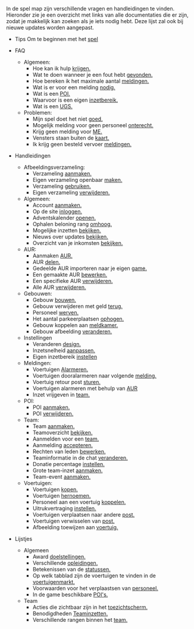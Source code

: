 In de spel map zijn verschillende vragen en handleidingen te vinden. Hieronder zie je een overzicht met links van alle documentaties die er zijn, zodat je makkelijk kan zoeken als je iets nodig hebt. Deze lijst zal ook bij nieuwe updates worden aangepast.<br/>

- Tips Om te beginnen met het [spel](Beginners-tips.md)

- FAQ
    - Algemeen:
        - Hoe kan ik hulp [krijgen.](FAQ/Algemeen/Hoe_kan_ik_hulp_krijgen.md)
        - Wat te doen wanneer je een fout hebt [gevonden.](FAQ/Algemeen/Fout_gevonden.md)
        - Hoe bereken ik het maximale aantal [meldingen.](FAQ/Algemeen/Maximaal_aantal_meldingen.md)
        - Wat is er voor een melding [nodig.](FAQ/Algemeen/Wat_heb_ik_nodig_voor_de_melding.md)
        - Wat is een [POI.](FAQ/Algemeen/Wat_is_een_POI.md)
        - Waarvoor is een eigen [inzetbereik.](FAQ/Algemeen/Waarvoor_is_eigen_inzetbereik.md)  
        - Wat is een [UGS.](FAQ/Algemeen/Wat_is_een_UGS.md)    
    - Problemen:
        - Mijn spel doet het niet [goed.](FAQ/Problemen/Mijn_spel_doet_het_niet_goed.md)
        - Mogelijk melding voor geen personeel [onterecht.](FAQ/Problemen/Foutmelding_geen_personeel_onterecht.md)
        - Krijg geen melding voor [ME.](FAQ/Problemen/Krijg_geen_meldingen_voor_ME.md)
        - Vensters staan buiten de [kaart.](FAQ/Problemen/Venster_buiten_kaart.md)
        - Ik krijg geen besteld vervoer [meldingen.](FAQ/Problemen/Geen_besteld_vervoer.md)

- Handleidingen
    - Afbeeldingsverzameling:
        - Verzameling [aanmaken.](Handleidingen/Afbeeldingsverzameling/Verzameling_aanmaken.md)
        - Eigen verzameling openbaar [maken.](Handleidingen/Afbeeldingsverzameling/Openbaar_maken.md)
        - Verzameling [gebruiken.](Handleidingen/Afbeeldingsverzameling/Verzameling_gebruiken.md)
        - Eigen verzameling [verwijderen.](Handleidingen/Afbeeldingsverzameling/Verzameling_verwijderen.md)    
    - Algemeen:
        - Account [aanmaken.](Handleidingen/Algemeen/Account_aanmaken.md)
        - Op de site [inloggen.](Handleidingen/Algemeen/Inloggen.md)
        - Adventskalender [openen.](Handleidingen/Algemeen/Adventskalender_openen.md)
        - Ophalen beloning rang [omhoog.](Handleidingen/Algemeen/Rang_beloning_ophalen.md)
        - Mogelijke inzetten [bekijken.](Handleidingen/Algemeen/Mogelijke_inzetten.md)
        - Nieuws over updates [bekijken.](Handleidingen/Algemeen/Nieuws_bekijken.md)
        - Overzicht van je inkomsten [bekijken.](Handleidingen/Algemeen/Inkomsten_bekijken.md)
    - AUR:
        - Aanmaken [AUR.](Handleidingen/AUR/Aanmaken_AUR.md)
        - AUR [delen.](Handleidingen/AUR/AUR_delen.md)
        - Gedeelde AUR importeren naar je eigen [game.](Handleidingen/AUR/Gedeelde_AUR_importeren.md)
        - Een gemaakte AUR [bewerken.](Handleidingen/AUR/AUR_bewerken.md)
        - Een specifieke AUR [verwijderen.](Handleidingen/AUR/AUR_verwijderen.md)
        - Alle AUR [verwijderen.](Handleidingen/AUR/Alle_AUR_verwijderen.md)
    - Gebouwen:
        - Gebouw [bouwen.](Handleidingen/Gebouwen/Gebouw_bouwen.md)
        - Gebouw verwijderen met geld [terug.](Handleidingen/Gebouwen/Gebouw_verwijderen_met_geld_terug.md)
        - Personeel [werven.](Handleidingen/Gebouwen/Personeel_werven.md)
        - Het aantal parkeerplaatsen [ophogen.](Handleidingen/Gebouwen/Uitbreiden_parkeerplaatsen.md)  
        - Gebouw koppelen aan [meldkamer.](Handleidingen/Gebouwen/Gebouw_koppelen_aan_meldkamer.md) 
        - Gebouw afbeelding [veranderen.](Handleidingen/Afbeeldingen/Gebouw_afbeelding)
    - Instellingen
        - Veranderen [design.](Handleidingen/Instellingen/Veranderen_design.md)   
        - Inzetsnelheid [aanpassen.](Handleidingen/Instellingen/Inzetsnelheid_aanpassen.md)  
        - Eigen inzetbereik [instellen](Handleidingen/Instellingen/Eigen_inzetbereik.md)
    - Meldingen:
        - Voertuigen [Alarmeren.](Handleidingen/Meldingen/Alarmeren.md)
        - Voertuigen dooralarmeren naar volgende [melding.](Handleidingen/Meldingen/Dooralarmeren.md)
        - Voertuig retour post [sturen.](Handleidingen/Meldingen/Voertuig_retour_post.md)
        - Voertuigen alarmeren met behulp van [AUR](Handleidingen/Meldingen/Alarmeren_met_AUR.md)
        - Inzet vrijgeven in [team.](Handleidingen/Meldingen/Openzetten_voor_team.md)
    - POI:
        - POI [aanmaken.](Handleidingen/POI/POI_plaatsen.md)
        - POI [verwijderen.](Handleidingen/POI/POI_verwijderen.md)
    - Team:
        - Team [aanmaken.](Handleidingen/Team/Team_aanmaken.md)
        - Teamoverzicht [bekijken.](Handleidingen/Team/Teamoverzicht_bekijken.md)
        - Aanmelden voor een [team.](Handleidingen/Team/Aanmelden.md)
        - Aanmelding [accepteren.](Handleidingen/Team/Aanmelding_accepteren.md)
        - Rechten van leden [bewerken.](Handleidingen/Team/Rechten_bewerken.md)
        - Teaminformatie in de chat [veranderen.](Handleidingen/Team/Team_info_chat.md)
        - Donatie percentage [instellen.](Handleidingen/Team/Donatie.md)
        - Grote team-inzet [aanmaken.](Handleidingen/Team/Team_inzet.md)
        - Team-event [aanmaken.](Handleidingen/Team/Team_event.md)
    - Voertuigen:
        - Voertuigen [kopen.](Handleidingen/Voertuigen/Voertuig_kopen.md)
        - Voertuigen [hernoemen.](Handleidingen/Voertuigen/Voertuig_hernoemen.md)
        - Personeel aan een voertuig [koppelen.](Handleidingen/Voertuigen/Personeel_koppelen)
        - Uitrukvertraging [instellen.](Handleidingen/Voertuigen/Uitrukvertraging_instellen.md)
        - Voertuigen verplaatsen naar andere [post.](Handleidingen/Voertuigen/Voertuig_verplaatsen.md)
        - Voertuigen verwisselen van [post.](Handleidingen/Voertuigen/Voertuigen_wisselen.md)
        - Afbeelding toewijzen aan [voertuig.](Handleidingen/Voertuigen/Afbeelding_geven.md)
    
- Lijstjes
    - Algemeen
        - Award [doelstellingen.](Lijstjes/Algemeen/Award_doelstellingen.md)
        - Verschillende [opleidingen.](Lijstjes/Algemeen/Opleidingen.md)
        - Betekenissen van de [statussen.](Lijstjes/Algemeen/Status_betekenissen.md)
        - Op welk tabblad zijn de voertuigen te vinden in de [voertuigenmarkt.](Lijstjes/Algemeen/Voertuigen_per_tabblad.md)
        - Voorwaarden voor het verplaastsen van [personeel.](Lijstjes/Algemeen/Voorwaarden_personeel_verplaatsen.md)
        - In de game beschikbare [POI's.](Lijstjes/Algemeen/POI's.md)
    - Team
        - Acties die zichtbaar zijn in het [toezichtscherm.](Lijstjes/Team/Acties_in_toezichtscherm.md)
        - Benodigdheden [Teaminzetten.](Lijstjes/Team/Benodigdheden_Teaminzetten.md)
        - Verschillende rangen binnen het [team.](Lijstjes/Team/Rangen_binnen_team.md)